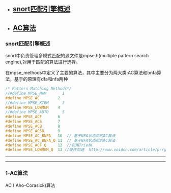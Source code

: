 * ## [snort匹配引擎概述](#snort匹配引擎概述) 
* ## [AC算法](#1-AC算法)

### snort匹配引擎概述
snort中负责管理多模式匹配的源文件是mpse.h(multiple pattern search engine),对用于匹配的算法进行选择。

在mpse_methods中定义了主要的算法，其中主要分为两大类:AC算法和bnfa算法，基于的原理有dfa和nfa两种
```c
/* Pattern Matching Methods*/
//#define MPSE_MWM       1
#define MPSE_AC        2
//#define MPSE_KTBM      3
#define MPSE_LOWMEM    4
//#define MPSE_AUTO      5
#define MPSE_ACF       6
#define MPSE_ACS       7
#define MPSE_ACB       8
#define MPSE_ACSB      9
#define MPSE_AC_BNFA   10  // 基于NFA状态机的AC算法
#define MPSE_AC_BNFA_Q 11  // 基于NFA状态机的AC算法
#define MPSE_ACF_Q     12  //利用Trie树
#define MPSE_LOWMEM_Q  13 //硬件加速  http://www.voidcn.com/article/p-rguwsyeb-bdg.html
```
---

---
### 1-AC算法

AC ( Aho-Corasick)算法
